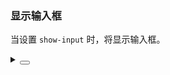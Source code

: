 ### 显示输入框

当设置 `show-input` 时，将显示输入框。

<div class="cell-demo vp-raw">
  <yc-space
    direction="vertical"
    size="large">
    <yc-slider
      :default-value="10"
      :style="{ width: '300px' }"
      show-input />
    <yc-slider
      :default-value="[10, 20]"
      :style="{ width: '380px' }"
      range
      show-input />
  </yc-space>
</div>

<script setup>
import { ref } from 'vue';
const value = ref([5, 10]);
</script>

<details>
<summary>
 <button class="code-btn"  >
    <icon-code />
 </button>
</summary>

```vue
<template>
  <yc-space
    direction="vertical"
    size="large">
    <yc-slider
      :default-value="10"
      :style="{ width: '300px' }"
      show-input />
    <yc-slider
      :default-value="[10, 20]"
      :style="{ width: '380px' }"
      range
      show-input />
  </yc-space>
</template>
```

</details>
